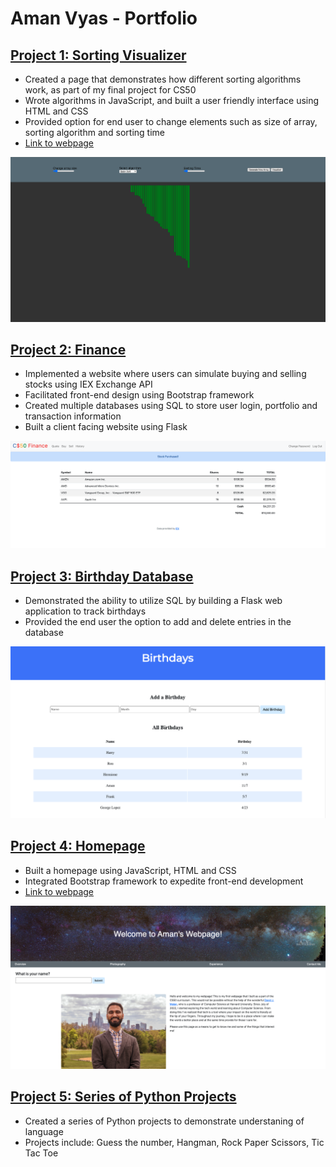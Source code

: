 # Aman Vyas - Portfolio

## [Project 1: Sorting Visualizer](https://github.com/vyas95aman/homepage.github.io/tree/main/sorting_visualizer)
* Created a page that demonstrates how different sorting algorithms work, as part of my final project for CS50
* Wrote algorithms in JavaScript, and built a user friendly interface using HTML and CSS 
* Provided option for end user to change elements such as size of array, sorting algorithm and sorting time
* [Link to webpage](https://vyas95aman.github.io/homepage.github.io/sorting_visualizer/)

![](https://github.com/vyas95aman/homepage.github.io/blob/main/Portfolio/Images/Screen%20Shot%202022-10-16%20at%205.21.15%20PM.png)

## [Project 2: Finance](https://github.com/vyas95aman/homepage.github.io/tree/main/finance)
* Implemented a website where users can simulate buying and selling stocks using IEX Exchange API
* Facilitated front-end design using Bootstrap framework
* Created multiple databases using SQL to store user login, portfolio and transaction information
* Built a client facing website using Flask

![](https://github.com/vyas95aman/homepage.github.io/blob/main/Portfolio/Images/Screen%20Shot%202022-10-16%20at%205.41.18%20PM.png)

## [Project 3: Birthday Database](https://github.com/vyas95aman/homepage.github.io/tree/main/birthdays)
* Demonstrated the ability to utilize SQL by building a Flask web application to track birthdays 
* Provided the end user the option to add and delete entries in the database

![](https://github.com/vyas95aman/homepage.github.io/blob/main/Portfolio/Images/Screen%20Shot%202022-10-16%20at%205.45.50%20PM.png)

## [Project 4: Homepage](https://github.com/vyas95aman/homepage.github.io/tree/main/homepage)
* Built a homepage using JavaScript, HTML and CSS
* Integrated Bootstrap framework to expedite front-end development
* [Link to webpage](https://vyas95aman.github.io/homepage.github.io/homepage/)


![](https://github.com/vyas95aman/homepage.github.io/blob/main/Portfolio/Images/Screen%20Shot%202022-10-16%20at%205.22.09%20PM.png)

## [Project 5: Series of Python Projects](https://github.com/vyas95aman/Python_Basics)
* Created a series of Python projects to demonstrate understaning of language
* Projects include: Guess the number, Hangman, Rock Paper Scissors, Tic Tac Toe
